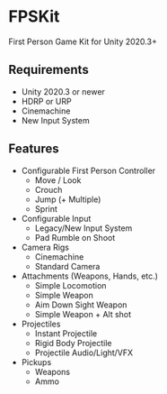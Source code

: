 # FPSKit
First Person Game Kit for Unity 2020.3+

## Requirements

* Unity 2020.3 or newer
* HDRP or URP
* Cinemachine
* New Input System

## Features

* Configurable First Person Controller
  * Move / Look
  * Crouch
  * Jump (+ Multiple)
  * Sprint
* Configurable Input
  * Legacy/New Input System
  * Pad Rumble on Shoot
* Camera Rigs
  * Cinemachine
  * Standard Camera
* Attachments (Weapons, Hands, etc.)
  * Simple Locomotion
  * Simple Weapon
  * Aim Down Sight Weapon
  * Simple Weapon + Alt shot 
* Projectiles
  * Instant Projectile
  * Rigid Body Projectile
  * Projectile Audio/Light/VFX
* Pickups
  * Weapons
  * Ammo



